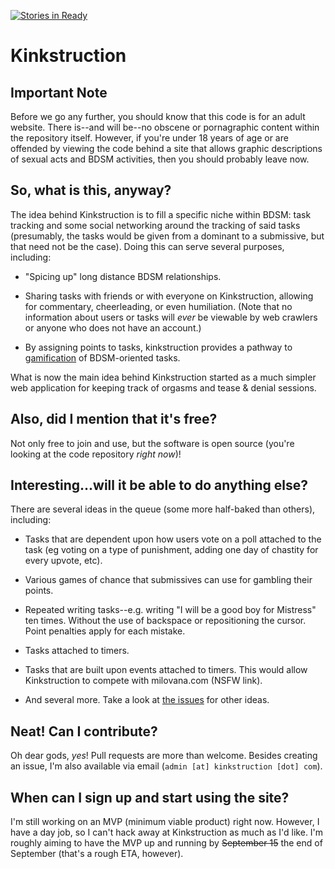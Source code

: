 [![Stories in Ready](https://badge.waffle.io/kinkstruction/kinkstruction.png?label=ready&title=Ready)](https://waffle.io/kinkstruction/kinkstruction)
# Kinkstruction

## Important Note

Before we go any further, you should know that this code is for an adult website. There is--and will be--no obscene or pornagraphic content within the repository itself. However, if you're under 18 years of age or are offended by viewing the code behind a site that allows graphic descriptions of sexual acts and BDSM activities, then you should probably leave now.

## So, what is this, anyway?

The idea behind Kinkstruction is to fill a specific niche within BDSM: task tracking and some social networking around the tracking of said tasks (presumably, the tasks would be given from a dominant to a submissive, but that need not be the case). Doing this can serve several purposes, including:

* "Spicing up" long distance BDSM relationships.

* Sharing tasks with friends or with everyone on Kinkstruction, allowing for commentary, cheerleading, or even humiliation. (Note that no information about users or tasks will *ever* be viewable by web crawlers or anyone who does not have an account.)

* By assigning points to tasks, kinkstruction provides a pathway to [gamification](http://en.wikipedia.org/wiki/Gamification) of BDSM-oriented tasks.

What is now the main idea behind Kinkstruction started as a much simpler web application for keeping track of orgasms and tease & denial sessions.

## Also, did I mention that it's free?

Not only free to join and use, but the software is open source (you're looking at the code repository *right now*)!

## Interesting...will it be able to do anything else?

There are several ideas in the queue (some more half-baked than others), including:

* Tasks that are dependent upon how users vote on a poll attached to the task (eg voting on a type of punishment, adding one day of chastity for every upvote, etc).

* Various games of chance that submissives can use for gambling their points.

* Repeated writing tasks--e.g. writing "I will be a good boy for Mistress" ten times. Without the use of backspace or repositioning the cursor. Point penalties apply for each mistake.

* Tasks attached to timers.

* Tasks that are built upon events attached to timers. This would allow Kinkstruction to compete with milovana.com (NSFW link).

* And several more. Take a look at [the issues](https://github.com/kinkstruction/kinkstruction/issues) for other ideas.

## Neat! Can I contribute?

Oh dear gods, *yes*! Pull requests are more than welcome. Besides creating an issue, I'm also available via email (`admin [at] kinkstruction [dot] com`).

## When can I sign up and start using the site?

I'm still working on an MVP (minimum viable product) right now. However, I have a day job, so I can't hack away at Kinkstruction as much as I'd like. I'm roughly aiming to have the MVP up and running by ~~September 15~~ the end of September (that's a rough ETA, however).
